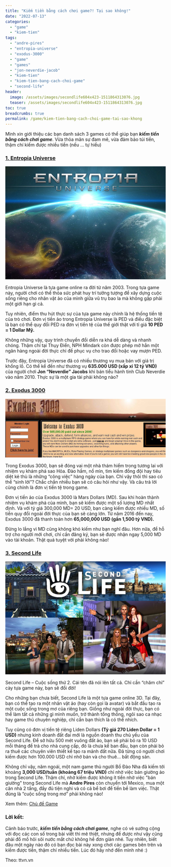 ```yaml
---
title: "Kiếm tiền bằng cách chơi game?! Tại sao không!"
date: "2022-07-13"
categories: 
  - "game"
  - "kiem-tien"
tags: 
  - "andre-pires"
  - "entropia-universe"
  - "exodus-3000"
  - "game"
  - "games"
  - "jon-neverdie-jacob"
  - "kiem-tien"
  - "kiem-tien-bang-cach-choi-game"
  - "second-life"
header:
  image: /assets/images/secondlife604x423-1511864313076.jpg
  teaser: /assets/images/secondlife604x423-1511864313076.jpg
toc: true
breadcrumbs: true
permalink: /game/kiem-tien-bang-cach-choi-game-tai-sao-khong
---
```


Mình xin giới thiệu các bạn danh sách 3 games có thể giúp bạn _**kiếm tiền bằng cách chơi game**_. Vừa thỏa mãn sự đam mê, vừa đảm bảo túi tiền, thậm chí kiếm được nhiều tiền (nếu ... tự hiểu)

### [**1\. Entropia Universe**](https://www.entropiauniverse.com/)

![Nếu muốn kiếm tiền từ game, chắc chắn bạn không thể bỏ qua 3 tựa game sau](/assets/images/entropiauniverse604x423-1511864237976.jpg)

Entropia Universe là tựa game online ra đời từ năm 2003. Trong tựa game này, người chơi có thể thỏa sức phát huy trí tưởng tượng để xây dựng cuộc sống riêng cho nhân vật ảo của mình giữa vũ trụ bao la mà không gặp phải một giới hạn gì cả.

Tuy nhiên, điểm thu hút thực sự của tựa game này chính là hệ thống tiền tệ của trò chơi. Đơn vị tiền ảo trong Entropia Universe là PED và điều đặc biệt là bạn có thể quy đổi PED ra đơn vị tiền tệ của thế giới thật với tỉ giá **10 PED = 1 Dollar Mỹ.**

Không những vậy, quy trình chuyển đổi diễn ra khá dễ dàng và nhanh chóng. Thậm chí tại Thụy Điển, NPH Mindark còn được phép mở hẳn một ngân hàng ngoài đời thực chỉ để phục vụ cho trao đổi hoặc vay mượn PED.

Trước đây, Entropia Universe đã có nhiều thương vụ mua bán với giá trị khổng lồ. Có thể kể đến như thương vụ **635.000 USD (xấp xỉ 12 tỷ VND)** của người chơi **Jon “Neverdie” Jacobs** khi bán tiểu hành tinh Club Neverdie vào năm 2010. Thực sự là một gia tài phải không nào?

### [**2\. Exodus 3000**](http://www.exodus3000.com)

![Nếu muốn kiếm tiền từ game, chắc chắn bạn không thể bỏ qua 3 tựa game sau](/assets/images/exodus-1511864288890.jpg)

Trong Exodus 3000, bạn sẽ đóng vai một nhà thám hiểm trong tương lai với nhiệm vụ khám phá sao Hỏa. Đào hầm, nổ mìn, tìm kiếm đồng đội hay tiêu diệt kẻ thù là những “công việc” hàng ngày của bạn. Chỉ vậy thôi thì sao có thể “sinh lời”? Chắc chắn nhiều bạn sẽ có câu hỏi như vậy. Và câu trả lời cũng chính là đơn vị tiền tệ trong game.

Đơn vị tiền ảo của Exodus 3000 là Mars Dollars (MD). Sau khi hoàn thành nhiệm vụ khám phá của mình, bạn sẽ kiếm được một số lượng MD nhất định. Và với tỷ giá 300,000 MD= 20 USD, bạn càng kiếm được nhiều MD, số tiền quy đổi ngoài đời thực của bạn sẽ càng lớn. Từ năm 2016 đến nay, Exodus 3000 đã thanh toán hơn **65,000,000 USD (gần 1,500 tỷ VND).**

Đừng lo lắng vì MD cũng không khó kiếm như bạn nghĩ đâu. Hơn nữa, để hỗ trợ cho người mới chơi, chỉ cần đăng ký, bạn sẽ được nhận ngay 5,000 MD vào tài khoản. Thật quá tuyệt vời phải không nào!

### [**3\. Second Life**](http://secondlife.com/)

![Nếu muốn kiếm tiền từ game, chắc chắn bạn không thể bỏ qua 3 tựa game sau](/assets/images/secondlife604x423-1511864313076.jpg)

Second Life – Cuộc sống thứ 2. Cái tên đã nói lên tất cả. Chỉ cần “chăm chỉ” cày tựa game này, bạn sẽ đổi đời!

Cho những bạn chưa biết, Second Life là một tựa game online 3D. Tại đây, bạn có thể tạo ra một nhân vật ảo (hay còn gọi là avatar) và bắt đầu tạo ra một cuộc sống trong mơ của riêng bạn. Giống như ngoài đời thực, bạn có thể làm tất cả những gì mình muốn, trở thành tổng thống, ngôi sao ca nhạc hay game thủ chuyên nghiệp, chỉ cần bạn thích là có thể nhích.

Tuy cũng có đơn vị tiền tệ riêng Liden Dollars **(Tỷ giá 270 Liden Dollar = 1 USD)** nhưng kinh doanh đất đai mới là nguồn doanh thu chủ yếu của Second Life. Để sở hữu 500 mét vuông đất ảo, bạn sẽ phải bỏ ra 10 USD mỗi tháng để trả cho nhà cung cấp, đó là chưa kể ban đầu, bạn còn phải bỏ ra thuê các chuyên viên thiết kế tạo ra mảnh đất nữa. Đã từng có người chơi kiếm được hơn 100.000 USD chỉ nhờ bán và cho thuê... bất động sản.

Không chỉ vậy, năm ngoái, một nam game thủ người Bồ Đào Nha đã kiếm tới khoảng **3,000 USD/tuần (khoảng 67 triệu VND)** chỉ nhờ việc bán giường ảo trong Second Life. Thậm chí, nhờ kiếm được không ít tiền nhờ việc "bán giường" trong Second Life mà **Andre Pires** còn chuyển tới Mexico, mua một căn nhà 2 tầng, đầy đủ tiện nghi và có cả bể bơi để tiền bề làm việc. Thật đúng là “cuộc sống trong mơ” phải không nào!

Xem thêm: [Chủ đề Game](https://sofsog.com/game)

### **Lời kết:**

Cảnh báo trước, _**kiếm tiền bằng cách chơi game**_, nghe có vẻ sướng cộng với đọc các con số trong bài viết thì mê thiệt, nhưng để được như vậy cũng phải đổ mồ hôi sôi nước mắt chứ không hề đơn giản nhé. Tuy nhiên, biết đâu một ngày nào đó có bạn đọc bài này xong chơi các games bên trên và kiếm được tiền, thậm chí nhiều tiền. Lúc đó hãy nhớ đến mình nhé :)

Theo: ttvn.vn
